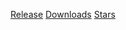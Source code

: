 
[Release](https://img.shields.io/github/v/release/GraceAHall/NanoMAP?include_prereleases)
[Downloads](https://img.shields.io/github/downloads/GraceAHall/NanoMAP/total?logo=github)
[Stars](https://img.shields.io/github/stars/GraceAHall/NanoMAP.svg)




